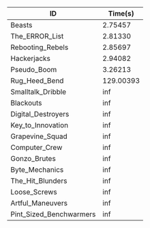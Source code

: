 |ID|Time(s)|
|-|-|
|Beasts|2.75457|
|The_ERROR_List|2.81330|
|Rebooting_Rebels|2.85697|
|Hackerjacks|2.94082|
|Pseudo_Boom|3.26213|
|Rug_Heed_Bend|129.00393|
|Smalltalk_Dribble|inf|
|Blackouts|inf|
|Digital_Destroyers|inf|
|Key_to_Innovation|inf|
|Grapevine_Squad|inf|
|Computer_Crew|inf|
|Gonzo_Brutes|inf|
|Byte_Mechanics|inf|
|The_Hit_Blunders|inf|
|Loose_Screws|inf|
|Artful_Maneuvers|inf|
|Pint_Sized_Benchwarmers|inf|
